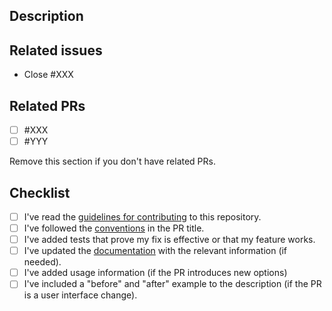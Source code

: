 ## Description

## Related issues
- Close #XXX

## Related PRs
- [ ] #XXX
- [ ] #YYY

Remove this section if you don't have related PRs.

## Checklist
- [ ] I've read the [guidelines for contributing](https://cvedb.github.io/gitscan/latest/community/contribute/pr/) to this repository.
- [ ] I've followed the [conventions](https://cvedb.github.io/gitscan/latest/community/contribute/pr/#title) in the PR title.
- [ ] I've added tests that prove my fix is effective or that my feature works.
- [ ] I've updated the [documentation](https://github.com/aquasecurity/gitscan/blob/main/docs) with the relevant information (if needed).
- [ ] I've added usage information (if the PR introduces new options)
- [ ] I've included a "before" and "after" example to the description (if the PR is a user interface change).
